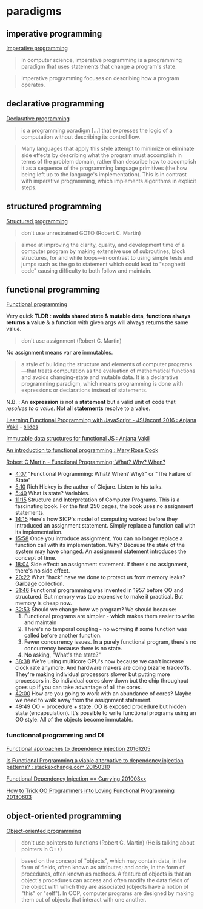 # paradigms

## imperative programming

[Imperative programming](https://en.wikipedia.org/wiki/Imperative_programming)

> In computer science, imperative programming is a programming paradigm that uses statements that change a program's state.

> Imperative programming focuses on describing how a program operates.

## declarative programming

[Declarative programming](https://en.wikipedia.org/wiki/Declarative_programming)

> is a programming paradigm [...] that expresses the logic of a computation without describing its control flow.

> Many languages that apply this style attempt to minimize or eliminate side effects by describing what the program must accomplish in terms of the problem domain, rather than describe how to accomplish it as a sequence of the programming language primitives (the how being left up to the language's implementation). This is in contrast with imperative programming, which implements algorithms in explicit steps.

## structured programming

[Structured programming](https://en.wikipedia.org/wiki/Structured_programming)

> don't use unrestrained GOTO (Robert C. Martin)

> aimed at improving the clarity, quality, and development time of a computer program by making extensive use of subroutines, block structures, for and while loops—in contrast to using simple tests and jumps such as the go to statement which could lead to "spaghetti code" causing difficulty to both follow and maintain.

## functional programming

[Functional programming](https://en.wikipedia.org/wiki/Functional_programming)

Very quick **TLDR** : **avoids shared state & mutable data**, **functions always returns a value** & a function with given args will always returns the same value.

> don't use assignment (Robert C. Martin)

No assignment means var are immutables.

> a style of building the structure and elements of computer programs—that treats computation as the evaluation of mathematical functions and avoids changing-state and mutable data. It is a declarative programming paradigm, which means programming is done with expressions or declarations instead of statements.

N.B. : An **expression** is not a **statement** but a valid unit of code that *resolves to a value*. Not all **statements** resolve to a value. 

[Learning Functional Programming with JavaScript - JSUnconf 2016 : Anjana Vakil](https://www.youtube.com/watch?v=e-5obm1G_FY) - [slides](https://slidr.io/vakila/learning-functional-programming-with-javascript#1)

[Immutable data structures for functional JS : Anjana Vakil](https://2017.jsconf.eu/speakers/anjana-vakil-immutable-data-structures-for-functional-js.html)

[An introduction to functional programming : Mary Rose Cook](https://codewords.recurse.com/issues/one/an-introduction-to-functional-programming)

[Robert C Martin - Functional Programming; What? Why? When?](https://www.youtube.com/watch?v=7Zlp9rKHGD4)

- [4:07](https://www.youtube.com/watch?v=7Zlp9rKHGD4&t=247s) "Functional Programming: What? When? Why?" or "The Failure of State" 
- [5:10](https://www.youtube.com/watch?v=7Zlp9rKHGD4&t=310s) Rich Hickey is the author of Clojure. Listen to his talks. 
- [5:40](https://www.youtube.com/watch?v=7Zlp9rKHGD4&t=340s) What is state? Variables. 
- [11:15](https://www.youtube.com/watch?v=7Zlp9rKHGD4&t=675s) Structure and Interpretation of Computer Programs. This is a fascinating book. For the first 250 pages, the book uses no assignment statements. 
- [14:15](https://www.youtube.com/watch?v=7Zlp9rKHGD4&t=855s) Here's how SICP's model of computing worked before they introduced an assignment statement. Simply replace a function call with its implementation. 
- [15:58](https://www.youtube.com/watch?v=7Zlp9rKHGD4&t=958s) Once you introduce assignment. You can no longer replace a function call with its implementation. Why? Because the state of the system may have changed. An assignment statement introduces the concept of time. 
- [18:04](https://www.youtube.com/watch?v=7Zlp9rKHGD4&t=1084s) Side effect: an assignment statement. If there's no assignment, there's no side effect. 
- [20:22](https://www.youtube.com/watch?v=7Zlp9rKHGD4&t=1222s) What "hack" have we done to protect us from memory leaks? Garbage collection. 
- [31:46](https://www.youtube.com/watch?v=7Zlp9rKHGD4&t=1906s) Functional programming was invented in 1957 before OO and structured. But memory was too expensive to make it practical. But memory is cheap now. 
- [32:53](https://www.youtube.com/watch?v=7Zlp9rKHGD4&t=1973s) Should we change how we program? We should because: 
  1) Functional programs are simpler - which makes them easier to write and maintain 
  2) There's no temporal coupling - no worrying if some function was called before another function. 
  3) Fewer concurrency issues. In a purely functional program, there's no concurrency because there is no state. 
  4) No asking, "What's the state?" 
- [38:38](https://www.youtube.com/watch?v=7Zlp9rKHGD4&t=2318s) We're using multicore CPU's now because we can't increase clock rate anymore. And hardware makers are doing bizarre tradeoffs. They're making individual processors slower but putting more processors in. So individual cores slow down but the chip throughput goes up if you can take advantage of all the cores. 
- [42:00](https://www.youtube.com/watch?v=7Zlp9rKHGD4&t=2520s) How are you going to work with an abundance of cores? Maybe we need to walk away from the assignment statement. 
- [49:49](https://www.youtube.com/watch?v=7Zlp9rKHGD4&t=2989s) OO = procedure + state. OO is exposed procedure but hidden state (encapsulation). It's possible to write functional programs using an OO style. All of the objects become immutable.

### functionnal programming and DI

[Functional approaches to dependency injection 20161205](https://fsharpforfunandprofit.com/posts/dependency-injection-1/)

[Is Functional Programming a viable alternative to dependency injection patterns? : stackexchange.com 20150310](https://softwareengineering.stackexchange.com/questions/275891/is-functional-programming-a-viable-alternative-to-dependency-injection-patterns)

[Functional Dependency Injection == Currying 201003xx](http://mikehadlow.blogspot.fr/2010/03/functional-dependency-injection.html)

[How to Trick OO Programmers into Loving Functional Programming 20130603](https://medium.com/easy-pieces-for-programmers/how-to-trick-oo-programmers-into-loving-functional-programming-7019e1bf9bba)

## object-oriented programming

[Object-oriented programming](https://en.wikipedia.org/wiki/Object-oriented_programming)

> don't use pointers to functions (Robert C. Martin) (He is talking about pointers in C++)

> based on the concept of "objects", which may contain data, in the form of fields, often known as attributes; and code, in the form of procedures, often known as methods. A feature of objects is that an object's procedures can access and often modify the data fields of the object with which they are associated (objects have a notion of "this" or "self"). In OOP, computer programs are designed by making them out of objects that interact with one another.
